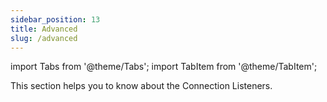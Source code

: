 ```yaml
---
sidebar_position: 13
title: Advanced
slug: /advanced
---
```

import Tabs from '@theme/Tabs';
import TabItem from '@theme/TabItem';

This section helps you to know about the Connection Listeners.